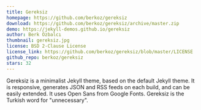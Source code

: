 ```yaml
---
title: Gereksiz
homepage: https://github.com/berkoz/gereksiz
download: https://github.com/berkoz/gereksiz/archive/master.zip
demo: https://jekyll-demos.github.io/gereksiz
author: Berk Özbalcı
thumbnail: gereksiz.jpg
license: BSD 2-Clause License
license_link: https://github.com/berkoz/gereksiz/blob/master/LICENSE
github_repo: berkoz/gereksiz
stars: 32
---
```


Gereksiz is a minimalist Jekyll theme, based on the default Jekyll
theme. It is responsive, generates JSON and RSS feeds on each build,
and can be easily extended. It uses Open Sans from Google Fonts.
Gereksiz is the Turkish word for "unnecessary".
